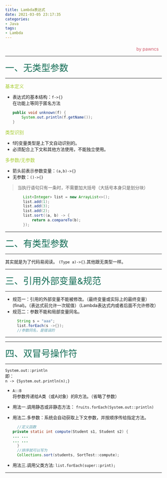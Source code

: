 ```yaml
---
title: Lambda表达式
date: 2021-03-05 23:17:35
categories:
- Java
tags:
- Lambda
---
```

<style>
.title1{
    font-size:36px;
    color:#e7767f;
    /* 桃红 */

}
.title2{
    font-size:29px;
    color:#176f58;
    /* 祖母绿 */
}
.title3{
    font-size:22px;
    color:#21a675;
    /* 石绿 */
}
.title4{
    font-size:15px;
    color:#a8cd34;
    /* 柳绿 */
}
.name{

    margin-left: auto;
    text-align: right;
    color: #d05667;
    margin-right: 10px;
    margin-top: 20px;
    /*海棠红*/
}
</style>


<div class="name">by pawncs</div>

-----
<div class="title2">一、无类型参数</div>

-----
<div class="title4">基本定义</div>

+ 表达式的基本结构：`f->{}`  
    在功能上等同于匿名方法
    ~~~java
    public void unknown(f) {
        System.out.println(f.getName());
    }
    ~~~
    
<div class="title4">类型识别</div>

+ f的变量类型是上下文自动识别的。
+ 必须配合上下文和其他方法使用，不能独立使用。
<div class="title4">多参数/无参数</div>

+ 箭头前表示参数变量：`(a,b)->{}`
+ 无参数：`()->{}`

> 当执行语句只有一条时，不需要加大括号（大括号本身只是划分块）

~~~java
        List<Integer> list = new ArrayList<>();
        list.add(1);
        list.add(3);
        list.add(2);
        list.sort((a, b) -> {
            return a.compareTo(b);
        });
~~~
-----
<div class="title2">二、有类型参数</div>

-----
其实就是为了代码易阅读。
`(Type a)->{}`.其他跟无类型一样。

-----
<div class="title2">三、引用外部变量&规范</div>

-----
+ 规范一：引用的外部变量不能被修改。（最终变量或实际上的最终变量）(final)。（表达式前允许一次赋值）（Lambda表达式内或者后面不允许修改）
+ 规范二：参数不能和局部变量同名。
  ~~~java
    String s = "aaa";
    list.forEach(s ->{});
    //参数同名，是错误的
  ~~~
-----
-----
<div class="title2">四、双冒号操作符</div>

-----
`System.out::println`  
即：  
`n -> {System.out.println(n);}`  

+ `A::B`   
  将参数传递给A类（或A对象）的B方法。（省略了参数）

+ 用法一.调用静态或非静态方法：
    `fruits.forEach(System.out::println)`
+ 用法二.多参数：系统会自动获取上下文参数，并按顺序传给指定方法。
  ~~~java
    //定义函数
  private static int compute(Student s1, Student s2) {
  ... ...
  ... ...
    }
    //排序就可以写为
    Collections.sort(students, SortTest::compute);
  ~~~
+ 用法三.调用父类方法:
  `list.forEach(super::print);`
-----